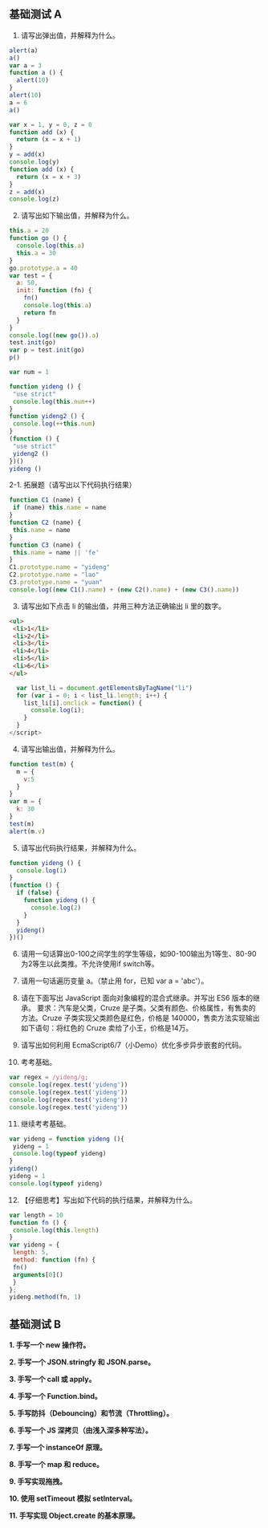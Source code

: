 ## 基础测试 A

1. 请写出弹出值，并解释为什么。

```js
alert(a)
a()
var a = 3
function a () {
  alert(10)
}
alert(10)
a = 6
a()
```

```js
var x = 1, y = 0, z = 0
function add (x) {
  return (x = x + 1)
}
y = add(x)
console.log(y)
function add (x) {
  return (x = x + 3)
}
z = add(x)
console.log(z)
```

2. 请写出如下输出值，并解释为什么。

```js
this.a = 20
function go () {
  console.log(this.a)
  this.a = 30
}
go.prototype.a = 40
var test = {
  a: 50,
  init: function (fn) {
    fn()
    console.log(this.a)
    return fn
  }
}
console.log((new go()).a)
test.init(go)
var p = test.init(go)
p()
```

```js
var num = 1

function yideng () {
 "use strict"
 console.log(this.num++)
}
function yideng2 () {
 console.log(++this.num)
}
(function () {
 "use strict"
 yideng2 ()
})()
yideng ()
```

2-1. 拓展题（请写出以下代码执行结果）

```js
function C1 (name) { 
 if (name) this.name = name
} 
function C2 (name) { 
 this.name = name
} 
function C3 (name) { 
 this.name = name || 'fe' 
} 
C1.prototype.name = "yideng"
C2.prototype.name = "lao"
C3.prototype.name = "yuan"
console.log((new C1().name) + (new C2().name) + (new C3().name))
```

3. 请写出如下点击 li 的输出值，并用三种方法正确输出 li 里的数字。

```html
<ul> 
 <li>1</li> 
 <li>2</li> 
 <li>3</li> 
 <li>4</li> 
 <li>5</li> 
 <li>6</li> 
</ul> 
```
```js
  var list_li = document.getElementsByTagName("li")
  for (var i = 0; i < list_li.length; i++) { 
    list_li[i].onclick = function() { 
      console.log(i); 
    }
  }
</script>
```

4. 请写出输出值，并解释为什么。

```js
function test(m) { 
  m = {
    v:5
  } 
} 
var m = {
  k: 30
}
test(m)
alert(m.v)
```

5. 请写出代码执行结果，并解释为什么。

```js
function yideng () { 
  console.log(1) 
} 
(function () { 
  if (false) { 
    function yideng () { 
      console.log(2)
    } 
  } 
  yideng()
})()
```

6. 请用一句话算出0-100之间学生的学生等级，如90-100输出为1等生、80-90为2等生以此类推。不允许使用if switch等。

7. 请用一句话遍历变量 a。（禁止用 for，已知 var a = 'abc'）。

8. 请在下面写出 JavaScript 面向对象编程的混合式继承。并写出 ES6 版本的继承。
   要求：汽车是父类，Cruze 是子类。父类有颜色、价格属性，有售卖的方法。Cruze 子类实现父类颜色是红色，价格是 140000，售卖方法实现输出如下语句：将红色的 Cruze 卖给了小王，价格是14万。

9. 请写出如何利用 EcmaScript6/7（小Demo）优化多步异步嵌套的代码。

10. 考考基础。

```js
var regex = /yideng/g; 
console.log(regex.test('yideng')) 
console.log(regex.test('yideng')) 
console.log(regex.test('yideng')) 
console.log(regex.test('yideng'))
```

11. 继续考考基础。

```js
var yideng = function yideng (){ 
 yideng = 1
 console.log(typeof yideng)
} 
yideng()
yideng = 1
console.log(typeof yideng)
```

12. 【仔细思考】写出如下代码的执行结果，并解释为什么。

```js
var length = 10
function fn () { 
 console.log(this.length)
} 
var yideng = { 
 length: 5, 
 method: function (fn) { 
 fn()
 arguments[0]()
 } 
}; 
yideng.method(fn, 1)
```

## 基础测试 B

**1. 手写一个 new 操作符。**

**2. 手写一个 JSON.stringfy 和 JSON.parse。**

**3. 手写一个 call 或 apply。**

**4. 手写一个 Function.bind。**

**5. 手写防抖（Debouncing）和节流（Throttling）。**

**6. 手写一个 JS 深拷贝（由浅入深多种写法）。**

**7. 手写一个 instanceOf 原理。**

**8. 手写一个 map 和 reduce。**

**9. 手写实现拖拽。**

**10. 使用 setTimeout 模拟 setInterval。**

**11. 手写实现 Object.create 的基本原理。**